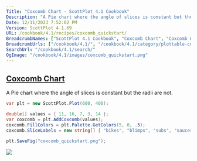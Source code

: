 ```yaml
---
Title: "Coxcomb Chart - ScottPlot 4.1 Cookbook"
Description: "A Pie chart where the angle of slices is constant but the radii are not."
Date: 12/11/2023 7:52:02 PM
Version: ScottPlot 4.1.69
URL: /cookbook/4.1/recipes/coxcomb_quickstart/
BreadcrumbNames: ["ScottPlot 4.1 Cookbook", "Coxcomb Chart", "Coxcomb Chart"]
BreadcrumbUrls: ["/cookbook/4.1/", "/cookbook/4.1/category/plottable-coxcomb", "/cookbook/4.1/recipes/coxcomb_quickstart/"]
SearchUrl: "/cookbook/4.1/search/"
OgImage: "/cookbook/4.1/images/coxcomb_quickstart.png"
---
```


<h2><a href='/cookbook/4.1/recipes/coxcomb_quickstart/'>Coxcomb Chart</a></h2>

A Pie chart where the angle of slices is constant but the radii are not.

```cs
var plt = new ScottPlot.Plot(600, 400);

double[] values = { 11, 16, 7, 3, 14 };
var coxcomb = plt.AddCoxcomb(values);
coxcomb.FillColors = plt.Palette.GetColors(5, 0, .5);
coxcomb.SliceLabels = new string[] { "bikes", "blimps", "subs", "saucers", "rockets" };

plt.SaveFig("coxcomb_quickstart.png");
```

<img src='../../images/coxcomb_quickstart.png' class='d-block mx-auto my-5' />



